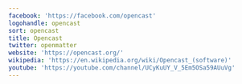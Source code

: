 ```yaml
---
facebook: 'https://facebook.com/opencast'
logohandle: opencast
sort: opencast
title: Opencast
twitter: openmatter
website: 'https://opencast.org/'
wikipedia: 'https://en.wikipedia.org/wiki/Opencast_(software)'
youtube: 'https://youtube.com/channel/UCyKuUY_V_5Em5OSa59AUuVg'
---
```


